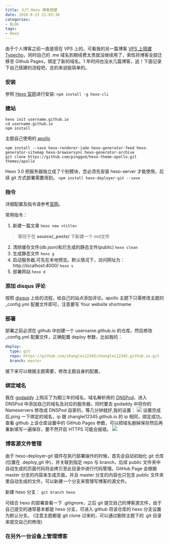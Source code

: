 ```yaml
---
title: 入门 Hexo 博客搭建 
date: 2018-8-23 21:03:36
categories: 
- BLOG
tags:
- Hexo
---
```


由于个人博客之前一直是搭在 VPS 上的，可看我的另一篇博客 [VPS 上搭建 Typecho](https://haoleio.com/2017/08/11/VPS%E4%B8%8A%E6%90%AD%E5%BB%BATypecho/)，同时自己的 .me 域名到期续费太贵就没继续用了，索性将博客全部迁移至 Github Pages，绑定了新的域名。1 年时间也没水几篇博客，逃！下面记录下自己搭建的流程吧，总的来说挺简单的。

### 安装

参照 [Hexo 官网](https://hexo.io/zh-cn/docs/)进行安装:
`npm install -g hexo-cli`

<!--more-->

### 建站

```shell
hexo init username.github.io
cd username.github.io
npm install
```

主题自己使用的 [apollo](https://github.com/pinggod/hexo-theme-apollo.git)
```shell
npm install --save hexo-renderer-jade hexo-generator-feed hexo-generator-sitemap hexo-browsersync hexo-generator-archive
git clone https://github.com/pinggod/hexo-theme-apollo.git themes/apollo
```

Hexo 3.0 把服务器独立成了个别模块，您必须先安装 hexo-server 才能使用，后续 git 方式部署需要用到。
`npm install hexo-deployer-git --save`

### 指令

详细配置及指令请参考[官网](https://hexo.io/zh-cn/docs/commands)。

常用指令：
1. 新建一篇文章
`hexo new <title>`
> 等同于在 **source/_posts/** 下新建一个.md文件
2. 清除缓存文件(db.json)和已生成的静态文件(public)
`hexo clean`
3. 生成静态文件
`hexo g`
4. 启动服务器,可先在本地预览。默认情况下，访问网址为：http://localhost:4000/
`hexo s`
5. 部署网站
`hexo d`

### 添加 disqus 评论

按照 [disqus](https://disqus.com/) 上给的流程，给自己的站点添加评论。apollo 主题下只需修改主题的 _config.yml 配置文件即可，注意要写 Your website shortname

### 部署

部署之前必须在 github 中创建一个 username.github.io 的仓库。然后修改 _config.yml 配置文件，正确配置 deploy 参数，比如我的：
```YAML
deploy:
  type: git
  repo: https://github.com/zhanglei12345/zhanglei12345.github.io.git
  branch: master
```
接下来可以根据主题需要，修改主题自身的配置。

### 绑定域名

我在 [godaddy](https://sg.godaddy.com/) 上购买了为期三年的域名，域名解析用的 [DNSPod](https://www.dnspod.cn/)，进入 DNSPod 中添加自己的域名及对应的服务器，同时要去 godaddy 中将你的 Nameservers 修改成 DNSPod 自家的，等几分钟就好,我的设置：
![](https://ws1.sinaimg.cn/large/006tNbRwly1fujzpa9r9tj319a0fogo8.jpg)
设置完成后,ping 一下绑定的域名，ip 跟 zhanglei12345.github.io 的 ip 相同，绑定成功。查看 github 上该仓库设置中的 GitHub Pages 参数，可以把域名删掉保存然后再重新填写一遍保存，要不然开启 HTTPS 可能会报错。
![](https://ws2.sinaimg.cn/large/006tNbRwly1fuk063xkikj314u0bygnl.jpg)

### 博客源文件管理

由于 hexo-deployer-git 插件在执行部署操作的时候，首先会自动初始化 git 仓库(位置在 .deploy_git 中)，并关联到指定 repo 与 branch，后续 public 文件夹中自动生成的页面代码将会拷贝至此目录中进行代码管理。GitHub Page 会根据 master 分支的内容来生成页面，并且 master 分支的内容也只包含 public 文件夹里自动生成的文件。可以新建一个分支来管理写博客的源文件。

新建 hexo 分支：
`git branch hexo`

可结合 hexo 的部署查看一下 .gitignore，之后 git 提交自己的博客源文件，由于自己提交的通常基本都是 hexo 分支，可进入 github 将该仓库的 hexo 分支设置为默认分支。
(注意主题都是 git clone 过来的，可以通过删除主题下的 .git 目录来提交自己的修改)

### 在另外一台设备上管理博客

